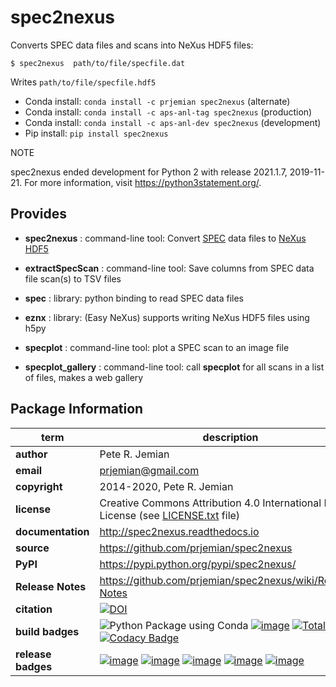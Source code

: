spec2nexus
==========

Converts SPEC data files and scans into NeXus HDF5 files:

    $ spec2nexus  path/to/file/specfile.dat

Writes `path/to/file/specfile.hdf5`

-   Conda install:  `conda install -c prjemian spec2nexus` (alternate)
-   Conda install:  `conda install -c aps-anl-tag spec2nexus` (production)
- Conda install:  `conda install -c aps-anl-dev spec2nexus` (development)
-   Pip install:  `pip install spec2nexus`

NOTE

spec2nexus ended development for Python 2 with release 2021.1.7, 2019-11-21.
For more information, visit https://python3statement.org/.

Provides
--------

-   **spec2nexus** : command-line tool: Convert
    [SPEC](http://certif.com) data files to
    [NeXus](http://nexusformat.org) [HDF5](http://hdfgroup.org)

-   **extractSpecScan** : command-line tool: Save columns from SPEC data
    file scan(s) to TSV files

-   **spec** : library: python binding to read SPEC data files

-   **eznx** : library: (Easy NeXus) supports writing NeXus HDF5 files
    using h5py

-   **specplot** : command-line tool: plot a SPEC scan to an image file

-   **specplot\_gallery** : command-line tool: call **specplot** for all
    scans in a list of files, makes a web gallery

Package Information
-------------------

term | description
--- | ---
**author** | Pete R. Jemian
**email** | prjemian@gmail.com
**copyright** | 2014-2020, Pete R. Jemian
**license** | Creative Commons Attribution 4.0 International Public License (see [LICENSE.txt](http://spec2nexus.readthedocs.io/en/latest/license.html) file)
**documentation** | <http://spec2nexus.readthedocs.io>
**source** | <https://github.com/prjemian/spec2nexus>
**PyPI** | <https://pypi.python.org/pypi/spec2nexus/>
**Release Notes** | <https://github.com/prjemian/spec2nexus/wiki/Release-Notes>
**citation** | [![DOI](https://zenodo.org/badge/DOI/10.5281/zenodo.3246491.svg)](https://doi.org/10.5281/zenodo.3246491)
**build badges** | ![Python Package using Conda](https://github.com/prjemian/spec2nexus/workflows/Python%20Package%20using%20Conda/badge.svg) [![image](https://coveralls.io/repos/github/prjemian/spec2nexus/badge.svg?branch=master)](https://coveralls.io/github/prjemian/spec2nexus?branch=master)    [![Total alerts](https://img.shields.io/lgtm/alerts/g/prjemian/spec2nexus.svg?logo=lgtm&logoWidth=18)](https://lgtm.com/projects/g/prjemian/spec2nexus/alerts/)   [![Codacy Badge](https://app.codacy.com/project/badge/Grade/58888d7def9e4cedb167b94c8fe53a26)](https://www.codacy.com/gh/prjemian/spec2nexus/dashboard?utm_source=github.com&amp;utm_medium=referral&amp;utm_content=prjemian/spec2nexus&amp;utm_campaign=Badge_Grade)
**release badges** | [![image](https://img.shields.io/pypi/pyversions/spec2nexus.svg)](https://pypi.python.org/pypi/spec2nexus)    [![image](https://img.shields.io/github/tag/prjemian/spec2nexus.svg)](https://github.com/prjemian/spec2nexus/tags)    [![image](https://img.shields.io/github/release/prjemian/spec2nexus.svg)](https://github.com/prjemian/spec2nexus/releases)    [![image](https://img.shields.io/pypi/v/spec2nexus.svg)](https://pypi.python.org/pypi/spec2nexus/)    [![image](https://anaconda.org/prjemian/spec2nexus/badges/version.svg)](https://anaconda.org/prjemian/spec2nexus)
